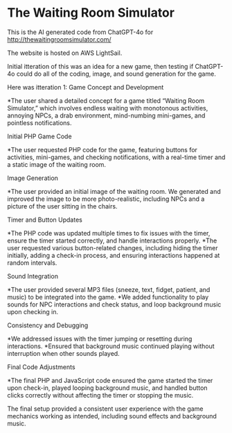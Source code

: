 The Waiting Room Simulator
===============
This is the AI generated code from ChatGPT-4o for http://thewaitingroomsimulator.com/

The website is hosted on AWS LightSail.

Initial itteration of this was an idea for a new game, then testing if ChatGPT-4o could do all of the coding, image, and sound generation for the game.

Here was itteration 1:
Game Concept and Development

*The user shared a detailed concept for a game titled “Waiting Room Simulator,” which involves endless waiting with monotonous activities, annoying NPCs, a drab environment, mind-numbing mini-games, and pointless notifications.

Initial PHP Game Code

*The user requested PHP code for the game, featuring buttons for activities, mini-games, and checking notifications, with a real-time timer and a static image of the waiting room.

Image Generation

*The user provided an initial image of the waiting room. We generated and improved the image to be more photo-realistic, including NPCs and a picture of the user sitting in the chairs.

Timer and Button Updates

*The PHP code was updated multiple times to fix issues with the timer, ensure the timer started correctly, and handle interactions properly.
*The user requested various button-related changes, including hiding the timer initially, adding a check-in process, and ensuring interactions happened at random intervals.

Sound Integration

*The user provided several MP3 files (sneeze, text, fidget, patient, and music) to be integrated into the game.
*We added functionality to play sounds for NPC interactions and check status, and loop background music upon checking in.

Consistency and Debugging

*We addressed issues with the timer jumping or resetting during interactions.
*Ensured that background music continued playing without interruption when other sounds played.

Final Code Adjustments

*The final PHP and JavaScript code ensured the game started the timer upon check-in, played looping background music, and handled button clicks correctly without affecting the timer or stopping the music.

The final setup provided a consistent user experience with the game mechanics working as intended, including sound effects and background music.
